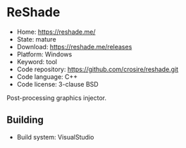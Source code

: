 # ReShade

- Home: https://reshade.me/
- State: mature
- Download: https://reshade.me/releases
- Platform: Windows
- Keyword: tool
- Code repository: https://github.com/crosire/reshade.git
- Code language: C++
- Code license: 3-clause BSD

Post-processing graphics injector.

## Building

- Build system: VisualStudio
